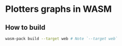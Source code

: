 # Plotters graphs in WASM

## How to build

```bash
wasm-pack build --target web # Note `--target web`
```
